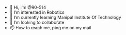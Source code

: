 - 👋 Hi, I’m @R0-514
- 👀 I’m interested in Robotics
- 🌱 I’m currently learning Manipal Institute Of Technology
- 💞️ I’m looking to collaborate 
- 📫 How to reach me, ping me on my mail

<!---
R0-514/R0-514 is a ✨ special ✨ repository because its `README.md` (this file) appears on your GitHub profile.
You can click the Preview link to take a look at your changes.
--->
